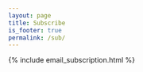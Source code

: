 ```yaml
---
layout: page
title: Subscribe
is_footer: true
permalink: /sub/
---
```


{% include email_subscription.html %}